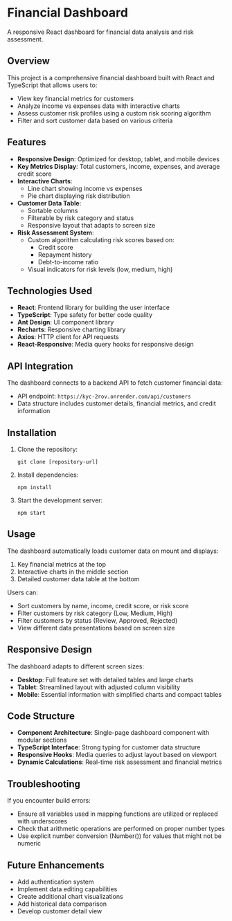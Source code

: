 # Financial Dashboard

A responsive React dashboard for financial data analysis and risk assessment.

## Overview

This project is a comprehensive financial dashboard built with React and TypeScript that allows users to:
- View key financial metrics for customers
- Analyze income vs expenses data with interactive charts
- Assess customer risk profiles using a custom risk scoring algorithm
- Filter and sort customer data based on various criteria

## Features

- **Responsive Design**: Optimized for desktop, tablet, and mobile devices
- **Key Metrics Display**: Total customers, income, expenses, and average credit score
- **Interactive Charts**:
  - Line chart showing income vs expenses
  - Pie chart displaying risk distribution
- **Customer Data Table**:
  - Sortable columns
  - Filterable by risk category and status
  - Responsive layout that adapts to screen size
- **Risk Assessment System**:
  - Custom algorithm calculating risk scores based on:
    - Credit score
    - Repayment history
    - Debt-to-income ratio
  - Visual indicators for risk levels (low, medium, high)

## Technologies Used

- **React**: Frontend library for building the user interface
- **TypeScript**: Type safety for better code quality
- **Ant Design**: UI component library
- **Recharts**: Responsive charting library
- **Axios**: HTTP client for API requests
- **React-Responsive**: Media query hooks for responsive design

## API Integration

The dashboard connects to a backend API to fetch customer financial data:
- API endpoint: `https://kyc-2rov.onrender.com/api/customers`
- Data structure includes customer details, financial metrics, and credit information

## Installation

1. Clone the repository:
   ```
   git clone [repository-url]
   ```

2. Install dependencies:
   ```
   npm install
   ```

3. Start the development server:
   ```
   npm start
   ```

## Usage

The dashboard automatically loads customer data on mount and displays:
1. Key financial metrics at the top
2. Interactive charts in the middle section
3. Detailed customer data table at the bottom

Users can:
- Sort customers by name, income, credit score, or risk score
- Filter customers by risk category (Low, Medium, High)
- Filter customers by status (Review, Approved, Rejected)
- View different data presentations based on screen size

## Responsive Design

The dashboard adapts to different screen sizes:
- **Desktop**: Full feature set with detailed tables and large charts
- **Tablet**: Streamlined layout with adjusted column visibility
- **Mobile**: Essential information with simplified charts and compact tables

## Code Structure

- **Component Architecture**: Single-page dashboard component with modular sections
- **TypeScript Interface**: Strong typing for customer data structure
- **Responsive Hooks**: Media queries to adjust layout based on viewport
- **Dynamic Calculations**: Real-time risk assessment and financial metrics

## Troubleshooting

If you encounter build errors:
- Ensure all variables used in mapping functions are utilized or replaced with underscores
- Check that arithmetic operations are performed on proper number types
- Use explicit number conversion (Number()) for values that might not be numeric

## Future Enhancements

- Add authentication system
- Implement data editing capabilities
- Create additional chart visualizations
- Add historical data comparison
- Develop customer detail view
